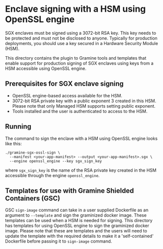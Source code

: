 # Enclave signing with a HSM using OpenSSL engine

SGX enclaves must be signed using a 3072-bit RSA key. This key needs to be
protected and must not be disclosed to anyone. Typically for production
deployments, you should use a key secured in a Hardware Security Module (HSM).

This directory contains the plugin to Gramine tools and templates that enable
support for production signing of SGX enclaves using keys from a HSM accessible
using OpenSSL engine.

## Prerequisites for SGX enclave signing

- OpenSSL engine-based access available for the HSM.
- 3072-bit RSA private key with a public exponent 3 created in this HSM. Please
  note that only Managed HSM supports setting public exponent.
- Tools installed and the user is authenticated to access to the HSM.

## Running

The command to sign the enclave with a HSM using OpenSSL engine looks like this:
```
./gramine-sgx-ossl-sign \
  --manifest <your-app-manifest> --output <your-app-manifest>.sgx \
  --engine openssl_engine --key sgx_sign_key
```

where `sgx_sign_key` is the name of the RSA private key created in the HSM
accessible through the engine `openssl_engine`.

## Templates for use with Gramine Shielded Containers (GSC)

GSC `sign-image` command can take in a user supplied Dockerfile
as an argument to `--template` and sign the graminized docker image. These
templates can be used when a HSM is needed for signing. This directory has
templates for using OpenSSL engine to sign the graminized docker image. Please
note that these are templates and the users will need to update the template
with the required details to make it a 'self-contained' Dockerfile before
passing it to `sign-image` command.


